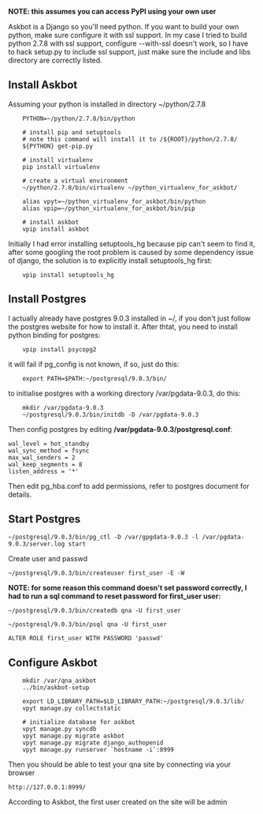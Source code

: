 **NOTE: this assumes you can access PyPI using your own user**

Askbot is a Django so you'll need python. If you want to build your own python, make sure configure it with ssl support. In my case I tried to build python 2.7.8 with ssl support, configure --with-ssl doesn't work, so I have
to hack setup.py to include ssl support, just make sure the include and libs
directory are correctly listed.

## Install Askbot

Assuming your python is installed in directory ~/python/2.7.8

```
    PYTHON=~/python/2.7.8/bin/python

    # install pip and setuptools
    # note this command will install it to /${ROOT}/python/2.7.8/
    ${PYTHON} get-pip.py

    # install virtualenv
    pip install virtualenv

    # create a virtual environment
    ~/python/2.7.8/bin/virtualenv ~/python_virtualenv_for_askbot/

    alias vpyt=~/python_virtualenv_for_askbot/bin/python
    alias vpip=~/python_virtualenv_for_askbot/bin/pip

    # install askbot
    vpip install askbot
```

Initially I had error installing setuptools_hg because pip can't seem to find
it, after some googling the root problem is caused by some dependency issue of
django, the solution is to explicitly install setuptools_hg first:

```
    vpip install setuptools_hg
```

## Install Postgres

I actually already have postgres 9.0.3 installed in ~/, if you don't just follow the postgres website for how to install it. After thtat, you need to install python binding for postgres:
```
    vpip install psycopg2
```

it will fail if pg_config is not known, if so, just do this:

```
    export PATH=$PATH:~/postgresql/9.0.3/bin/
```

to initialise postgres with a working directory /var/pgdata-9.0.3, do this:

```
    mkdir /var/pgdata-9.0.3
    ~/postgresql/9.0.3/bin/initdb -D /var/pgdata-9.0.3
```

Then config postgres by editing __/var/pgdata-9.0.3/postgresql.conf__:

```
wal_level = hot_standby
wal_sync_method = fsync
max_wal_senders = 2
wal_keep_segments = 8
listen_address = '*'
```

Then edit pg_hba.conf to add permissions, refer to postgres document for details.

## Start Postgres
```
~/postgresql/9.0.3/bin/pg_ctl -D /var/gpgdata-9.0.3 -l /var/pgdata-9.0.3/server.log start
```

Create user and passwd
```
~/postgresql/9.0.3/bin/createuser first_user -E -W
```

**NOTE: for some reason this command doesn't set password correctly, I had to run a sql command to reset password for __first_user__ user:**
```
~/postgresql/9.0.3/bin/createdb qna -U first_user

~/postgresql/9.0.3/bin/psql qna -U first_user

ALTER ROLE first_user WITH PASSWORD 'passwd'
```

## Configure Askbot

```
    mkdir /var/qna_askbot
    ../bin/askbot-setup

    export LD_LIBRARY_PATH=$LD_LIBRARY_PATH:~/postgresql/9.0.3/lib/
    vpyt manage.py collectstatic

    # initialize database for askbot
    vpyt manage.py syncdb
    vpyt manage.py migrate askbot
    vpyt manage.py migrate django_authopenid
    vpyt manage.py runserver `hostname -i`:8999
```

Then you should be able to test your qna site by connecting via your browser
```
http://127.0.0.1:8999/
```

According to Askbot, the first user created on the site will be admin

